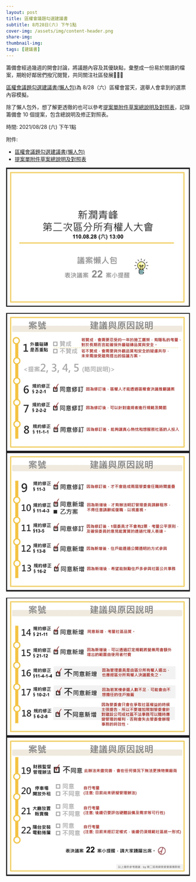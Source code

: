 ```yaml
---
layout: post
title: 區權會議題勾選建議書
subtitle: 8月28日(六) 下午1點
cover-img: /assets/img/content-header.png
share-img: 
thumbnail-img:
tags: [建議書]
---
```


籌備會經過幾週的開會討論，將議題內容及其優缺點，彙整成一份易於閱讀的檔案，期盼好鄰居們撥冗閱覽，共同關注社區發展🙏🙏🙏

[區權會議題勾選建議書(懶人包)](../assets/post/20210822/01_lazy_bag.pdf)為 8/28（六）區權會當天，選舉人會拿到的選票內容模擬。

除了懶人包外，想了解更透徹的也可以參考[提案單附件草案總說明及對照表](../assets/post/20210822/01_proposal_attachment.pdf)，記錄籌備會 10 個提案，包含總說明及修正對照表。

時間: 2021/08/28 (六) 下午1點

附件:
- [區權會議題勾選建議書(懶人包)](../assets/post/20210822/01_lazy_bag.pdf)
- [提案單附件草案總說明及對照表](../assets/post/20210822/01_proposal_attachment.pdf)

![](../assets/post/20210822/01_001.jpg)

![](../assets/post/20210822/01_002.jpg)

![](../assets/post/20210822/01_003.jpg)